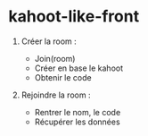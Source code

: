 # kahoot-like-front

1. Créer la room :

   - Join(room)
   - Créer en base le kahoot
   - Obtenir le code

2. Rejoindre la room :

   - Rentrer le nom, le code
   - Récupérer les données
